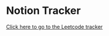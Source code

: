 # Notion Tracker
<a href="https://www.notion.so/Interview-Preparation-391927a9bf78488e8cad33b4bda8dd3e" target="_blank">Click here to go to the Leetcode tracker</a>